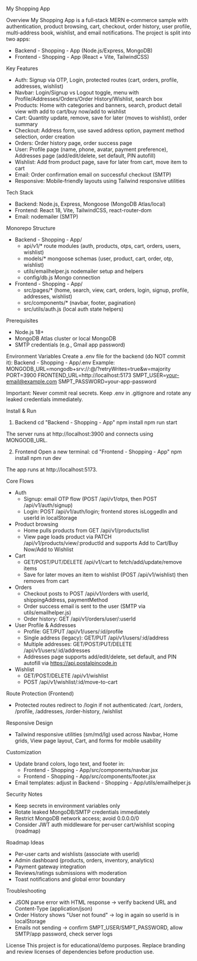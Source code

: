My Shopping App

Overview
My Shopping App is a full‑stack MERN e‑commerce sample with authentication, product browsing, cart, checkout, order history, user profile, multi‑address book, wishlist, and email notifications. The project is split into two apps:
- Backend - Shopping - App (Node.js/Express, MongoDB)
- Frontend - Shopping - App (React + Vite, TailwindCSS)

Key Features
- Auth: Signup via OTP, Login, protected routes (cart, orders, profile, addresses, wishlist)
- Navbar: Login/Signup vs Logout toggle, menu with Profile/Addresses/Orders/Order History/Wishlist, search box
- Products: Home with categories and banners, search, product detail view with add to cart/buy now/add to wishlist
- Cart: Quantity update, remove, save for later (moves to wishlist), order summary
- Checkout: Address form, use saved address option, payment method selection, order creation
- Orders: Order history page, order success page
- User: Profile page (name, phone, avatar, payment preference), Addresses page (add/edit/delete, set default, PIN autofill)
- Wishlist: Add from product page, save for later from cart, move item to cart
- Email: Order confirmation email on successful checkout (SMTP)
- Responsive: Mobile‑friendly layouts using Tailwind responsive utilities

Tech Stack
- Backend: Node.js, Express, Mongoose (MongoDB Atlas/local)
- Frontend: React 18, Vite, TailwindCSS, react-router-dom
- Email: nodemailer (SMTP)

Monorepo Structure
- Backend - Shopping - App/
  - api/v1/* route modules (auth, products, otps, cart, orders, users, wishlist)
  - models/* mongoose schemas (user, product, cart, order, otp, wishlist)
  - utils/emailhelper.js nodemailer setup and helpers
  - config/db.js Mongo connection
- Frontend - Shopping - App/
  - src/pages/* (home, search, view, cart, orders, login, signup, profile, addresses, wishlist)
  - src/components/* (navbar, footer, pagination)
  - src/utils/auth.js (local auth state helpers)

Prerequisites
- Node.js 18+
- MongoDB Atlas cluster or local MongoDB
- SMTP credentials (e.g., Gmail app password)

Environment Variables
Create a .env file for the backend (do NOT commit it): Backend - Shopping - App/.env
Example:
MONGODB_URL=mongodb+srv://<user>:<password>@<cluster-host>/<db>?retryWrites=true&w=majority
PORT=3900
FRONTEND_URL=http://localhost:5173
SMPT_USER=your-email@example.com
SMPT_PASSWORD=your-app-password

Important: Never commit real secrets. Keep .env in .gitignore and rotate any leaked credentials immediately.

Install & Run
1) Backend
cd "Backend - Shopping - App"
npm install
npm run start

The server runs at http://localhost:3900 and connects using MONGODB_URL.

2) Frontend
Open a new terminal:
cd "Frontend - Shopping - App"
npm install
npm run dev

The app runs at http://localhost:5173.

Core Flows
- Auth
  - Signup: email OTP flow (POST /api/v1/otps, then POST /api/v1/auth/signup)
  - Login: POST /api/v1/auth/login; frontend stores isLoggedIn and userId in localStorage
- Product browsing
  - Home pulls products from GET /api/v1/products/list
  - View page loads product via PATCH /api/v1/products/view/:productId and supports Add to Cart/Buy Now/Add to Wishlist
- Cart
  - GET/POST/PUT/DELETE /api/v1/cart to fetch/add/update/remove items
  - Save for later moves an item to wishlist (POST /api/v1/wishlist) then removes from cart
- Orders
  - Checkout posts to POST /api/v1/orders with userId, shippingAddress, paymentMethod
  - Order success email is sent to the user (SMTP via utils/emailhelper.js)
  - Order history: GET /api/v1/orders/user/:userId
- User Profile & Addresses
  - Profile: GET/PUT /api/v1/users/:id/profile
  - Single address (legacy): GET/PUT /api/v1/users/:id/address
  - Multiple addresses: GET/POST/PUT/DELETE /api/v1/users/:id/addresses
  - Addresses page supports add/edit/delete, set default, and PIN autofill via https://api.postalpincode.in
- Wishlist
  - GET/POST/DELETE /api/v1/wishlist
  - POST /api/v1/wishlist/:id/move-to-cart

Route Protection (Frontend)
- Protected routes redirect to /login if not authenticated: /cart, /orders, /profile, /addresses, /order-history, /wishlist

Responsive Design
- Tailwind responsive utilities (sm/md/lg) used across Navbar, Home grids, View page layout, Cart, and forms for mobile usability

Customization
- Update brand colors, logo text, and footer in:
  - Frontend - Shopping - App/src/components/navbar.jsx
  - Frontend - Shopping - App/src/components/footer.jsx
- Email templates: adjust in Backend - Shopping - App/utils/emailhelper.js

Security Notes
- Keep secrets in environment variables only
- Rotate leaked MongoDB/SMTP credentials immediately
- Restrict MongoDB network access; avoid 0.0.0.0/0
- Consider JWT auth middleware for per‑user cart/wishlist scoping (roadmap)

Roadmap Ideas
- Per‑user carts and wishlists (associate with userId)
- Admin dashboard (products, orders, inventory, analytics)
- Payment gateway integration
- Reviews/ratings submissions with moderation
- Toast notifications and global error boundary

Troubleshooting
- JSON parse error with HTML response → verify backend URL and Content‑Type (application/json)
- Order History shows "User not found" → log in again so userId is in localStorage
- Emails not sending → confirm SMPT_USER/SMPT_PASSWORD, allow SMTP/app password, check server logs

License
This project is for educational/demo purposes. Replace branding and review licenses of dependencies before production use.


